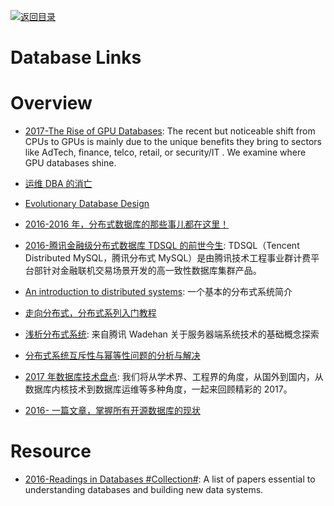 [![返回目录](https://user-images.githubusercontent.com/5803001/38079637-ff0abcf0-3371-11e8-9b76-ad651620afc7.jpg)](https://github.com/wxyyxc1992/Awesome-Links)

# Database Links

# Overview

* [2017-The Rise of GPU Databases](https://parg.co/UZc): The recent but noticeable shift from CPUs to GPUs is mainly due to the unique benefits they bring to sectors like AdTech, finance, telco, retail, or security/IT . We examine where GPU databases shine.

- [运维 DBA 的消亡](https://dbarobin.com/2016/03/20/withering-away-of-dba/)

- [Evolutionary Database Design](http://martinfowler.com/articles/evodb.html)

* [2016-2016 年，分布式数据库的那些事儿都在这里！](https://parg.co/b1g)

* [2016-腾讯金融级分布式数据库 TDSQL 的前世今生](http://blog.csdn.net/test_soy/article/details/53259136): TDSQL（Tencent Distributed MySQL，腾讯分布式 MySQL）是由腾讯技术工程事业群计费平台部针对金融联机交易场景开发的高一致性数据库集群产品。

- [An introduction to distributed systems](https://github.com/aphyr/distsys-class): 一个基本的分布式系统简介

- [走向分布式，分布式系列入门教程](http://dcaoyuan.github.io/papers/pdfs/Scalability.pdf)

- [浅析分布式系统](http://wetest.qq.com/lab/view/203.html?from=content_toutiao): 来自腾讯 Wadehan 关于服务器端系统技术的基础概念探索

- [分布式系统互斥性与幂等性问题的分析与解决 ](http://blog.csdn.net/zdy0_2004/article/details/52760404)

- [2017 年数据库技术盘点](https://cloud.tencent.com/developer/article/1042652): 我们将从学术界、工程界的角度，从国外到国内，从数据库内核技术到数据库运维等多种角度，一起来回顾精彩的 2017。

* [2016- 一篇文章，掌握所有开源数据库的现状](http://www.tuicool.com/articles/mYBZFbN)

# Resource

* [2016-Readings in Databases #Collection#](https://github.com/rxin/db-readings): A list of papers essential to understanding databases and building new data systems.
